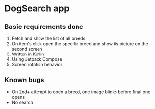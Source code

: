 # DogSearch app

## Basic requirements done
1. Fetch and show the list of all breeds
2. On item's click open the specific breed and show its picture on the second screen
3. Written in Kotlin
4. Using Jetpack Compose
5. Screen rotation behavior

## Known bugs
- On 2nd+ attempt to open a breed, one image blinks before final one opens
- No search
